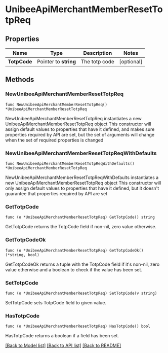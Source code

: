 # UnibeeApiMerchantMemberResetTotpReq

## Properties

Name | Type | Description | Notes
------------ | ------------- | ------------- | -------------
**TotpCode** | Pointer to **string** | The totp code | [optional] 

## Methods

### NewUnibeeApiMerchantMemberResetTotpReq

`func NewUnibeeApiMerchantMemberResetTotpReq() *UnibeeApiMerchantMemberResetTotpReq`

NewUnibeeApiMerchantMemberResetTotpReq instantiates a new UnibeeApiMerchantMemberResetTotpReq object
This constructor will assign default values to properties that have it defined,
and makes sure properties required by API are set, but the set of arguments
will change when the set of required properties is changed

### NewUnibeeApiMerchantMemberResetTotpReqWithDefaults

`func NewUnibeeApiMerchantMemberResetTotpReqWithDefaults() *UnibeeApiMerchantMemberResetTotpReq`

NewUnibeeApiMerchantMemberResetTotpReqWithDefaults instantiates a new UnibeeApiMerchantMemberResetTotpReq object
This constructor will only assign default values to properties that have it defined,
but it doesn't guarantee that properties required by API are set

### GetTotpCode

`func (o *UnibeeApiMerchantMemberResetTotpReq) GetTotpCode() string`

GetTotpCode returns the TotpCode field if non-nil, zero value otherwise.

### GetTotpCodeOk

`func (o *UnibeeApiMerchantMemberResetTotpReq) GetTotpCodeOk() (*string, bool)`

GetTotpCodeOk returns a tuple with the TotpCode field if it's non-nil, zero value otherwise
and a boolean to check if the value has been set.

### SetTotpCode

`func (o *UnibeeApiMerchantMemberResetTotpReq) SetTotpCode(v string)`

SetTotpCode sets TotpCode field to given value.

### HasTotpCode

`func (o *UnibeeApiMerchantMemberResetTotpReq) HasTotpCode() bool`

HasTotpCode returns a boolean if a field has been set.


[[Back to Model list]](../README.md#documentation-for-models) [[Back to API list]](../README.md#documentation-for-api-endpoints) [[Back to README]](../README.md)


